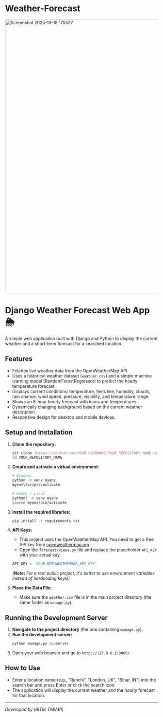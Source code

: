 # Weather-Forecast

<img width="1868" height="901" alt="Screenshot 2025-10-18 175527" src="https://github.com/user-attachments/assets/44f47d77-56a0-4775-9b79-5d6e81e10066" />


# Django Weather Forecast Web App 🌦️

A simple web application built with Django and Python to display the current weather and a short-term forecast for a searched location.

## Features

* Fetches live weather data from the OpenWeatherMap API.
* Uses a historical weather dataset (`weather.csv`) and a simple machine learning model (RandomForestRegressor) to predict the hourly temperature forecast.
* Displays current conditions: temperature, feels like, humidity, clouds, rain chance, wind speed, pressure, visibility, and temperature range.
* Shows an 8-hour hourly forecast with icons and temperatures.
* Dynamically changing background based on the current weather description.
* Responsive design for desktop and mobile devices.

## Setup and Installation

1.  **Clone the repository:**
    ```bash
    git clone [https://github.com/YOUR_USERNAME/YOUR_REPOSITORY_NAME.git](https://github.com/YOUR_USERNAME/YOUR_REPOSITORY_NAME.git)
    cd YOUR_REPOSITORY_NAME
    ```

2.  **Create and activate a virtual environment:**
    ```bash
    # Windows
    python -m venv myenv
    myenv\Scripts\activate

    # macOS / Linux
    python3 -m venv myenv
    source myenv/bin/activate
    ```

3.  **Install the required libraries:**
    ```bash
    pip install -r requirements.txt
    ```

4.  **API Keys:**
    * This project uses the OpenWeatherMap API. You need to get a free API key from [openweathermap.org](https://openweathermap.org/).
    * Open the `forecast/views.py` file and replace the placeholder `API_KEY` with your actual key.
    ```python
    API_KEY = 'YOUR_OPENWEATHERMAP_API_KEY'
    ```
    *(**Note:** For a real public project, it's better to use environment variables instead of hardcoding keys!)*

5.  **Place the Data File:**
    * Make sure the `weather.csv` file is in the main project directory (the same folder as `manage.py`).

## Running the Development Server

1.  **Navigate to the project directory** (the one containing `manage.py`).
2.  **Run the development server:**
    ```bash
    python manage.py runserver
    ```
3.  Open your web browser and go to `http://127.0.0.1:8000/`.

## How to Use

* Enter a location name (e.g., "Ranchi", "London, UK", "Bihar, IN") into the search bar and press Enter or click the search icon.
* The application will display the current weather and the hourly forecast for that location.

---
*Developed by [RITIK TIWARI]*
